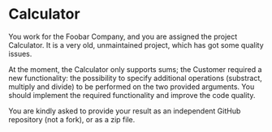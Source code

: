 ﻿Calculator
==========

You work for the Foobar Company, and you are assigned the project Calculator. It is a very old, unmaintained project, which has got some quality issues.

At the moment, the Calculator only supports sums; the Customer required a new functionality: the possibility to specify additional operations (substract, multiply and divide) to be performed on the two provided arguments. 
You should implement the required functionality and improve the code quality.

You are kindly asked to provide your result as an independent GitHub repository (not a fork), or as a zip file.